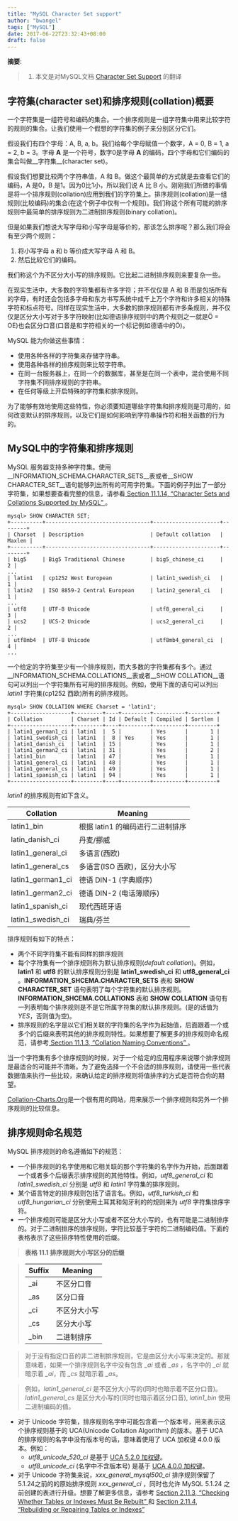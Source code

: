 ```yaml
---
title: "MySQL Character Set support"
author: "bwangel"
tags: ["MySQL"]
date: 2017-06-22T23:32:43+08:00
draft: false
---
```


__摘要__:

> 1. 本文是对MySQL文档 [Character Set Support](https://dev.mysql.com/doc/refman/5.7/en/charset.html) 的翻译

<!-- more -->

## 字符集(character set)和排序规则(collation)概要

一个字符集是一组符号和编码的集合。一个排序规则是一组字符集中用来比较字符的规则的集合。让我们使用一个假想的字符集的例子来分别区分它们。

假设我们有四个字母：A, B, a, b。我们给每个字母赋值一个数字，A = 0, B = 1, a = 2, b = 3。字母 __A__ 是一个符号，数字0是字母 __A__ 的编码，四个字母和它们编码的集合叫做__字符集__(character set)。

假设我们想要比较两个字符串值，A 和 B。做这个最简单的方式就是去查看它们的编码，A 是0，B 是1。因为0比1小，所以我们说 A 比 B 小。刚刚我们所做的事情是将一个排序规则(collation)应用到我们的字符集上。排序规则(collation)是一组规则(比较编码)的集合(在这个例子中仅有一个规则)。我们称这个所有可能的排序规则中最简单的排序规则为二进制排序规则(binary collation)。

但是如果我们想说大写字母和小写字母是等价的，那该怎么排序呢？那么我们将会有至少两个规则：

1. 将小写字母 a 和 b 等价成大写字母 A 和 B。
2. 然后比较它们的编码。

我们称这个为不区分大小写的排序规则。它比起二进制排序规则来要复杂一些。

在现实生活中，大多数的字符集都有许多字符；并不仅仅是 A 和 B 而是包括所有的字母，有时还会包括多字母和东方书写系统中成千上万个字符和许多相关的特殊字符和标点符号。同样在现实生活中，大多数的排序规则都有许多条规则，并不仅仅是区分大小写对于多字符映射(比如德语排序规则中的两个规则之一就是Ö = OE)也会区分口音(口音是和字符相关的一个标记例如德语中的Ö)。

MySQL 能为你做这些事情：

+ 使用各种各样的字符集来存储字符串。
+ 使用各种各样的排序规则来比较字符串。
+ 在同一台服务器上，在同一个的数据库，甚至是在同一个表中，混合使用不同字符集不同排序规则的字符串。
+ 在任何等级上开启特殊的字符集和排序规则。

为了能够有效地使用这些特性，你必须要知道哪些字符集和排序规则是可用的，如何改变默认的排序规则，以及它们是如何影响到字符串操作符和相关函数的行为的。

## MySQL中的字符集和排序规则

MySQL 服务器支持多种字符集。使用__INFORMATION\_SCHEMA.CHARACTER_SETS__表或者__SHOW CHARACTER_SET__语句能够列出所有的可用字符集。下面的例子列出了一部分字符集，如果想要查看完整的信息，请参看[ Section 11.1.14, “Character Sets and Collations Supported by MySQL” ](https://dev.mysql.com/doc/refman/5.7/en/charset-charsets.html)。

    mysql> SHOW CHARACTER SET;
    +----------+---------------------------------+---------------------+--------+
    | Charset  | Description                     | Default collation   | Maxlen |
    +----------+---------------------------------+---------------------+--------+
    | big5     | Big5 Traditional Chinese        | big5_chinese_ci     |      2 |
    ...
    | latin1   | cp1252 West European            | latin1_swedish_ci   |      1 |
    | latin2   | ISO 8859-2 Central European     | latin2_general_ci   |      1 |
    ...
    | utf8     | UTF-8 Unicode                   | utf8_general_ci     |      3 |
    | ucs2     | UCS-2 Unicode                   | ucs2_general_ci     |      2 |
    ...
    | utf8mb4  | UTF-8 Unicode                   | utf8mb4_general_ci  |      4 |
    ...

一个给定的字符集至少有一个排序规则，而大多数的字符集都有多个。通过__INFORMATION\_SCHEMA.COLLATIONS__表或者__SHOW COLLATION__语句可以列出一个字符集所有可用的排序规则。例如，使用下面的语句可以列出 _latin1_ 字符集(cp1252 西欧)所有的排序规则。

    mysql> SHOW COLLATION WHERE Charset = 'latin1';
    +-------------------+---------+----+---------+----------+---------+
    | Collation         | Charset | Id | Default | Compiled | Sortlen |
    +-------------------+---------+----+---------+----------+---------+
    | latin1_german1_ci | latin1  |  5 |         | Yes      |       1 |
    | latin1_swedish_ci | latin1  |  8 | Yes     | Yes      |       1 |
    | latin1_danish_ci  | latin1  | 15 |         | Yes      |       1 |
    | latin1_german2_ci | latin1  | 31 |         | Yes      |       2 |
    | latin1_bin        | latin1  | 47 |         | Yes      |       1 |
    | latin1_general_ci | latin1  | 48 |         | Yes      |       1 |
    | latin1_general_cs | latin1  | 49 |         | Yes      |       1 |
    | latin1_spanish_ci | latin1  | 94 |         | Yes      |       1 |
    +-------------------+---------+----+---------+----------+---------+

*latin1* 的排序规则有如下含义。

| Collation | Meaning |
|-----------|---------|
| latin1_bin| 根据 latin1 的编码进行二进制排序 |
| latin_danish_ci | 丹麦/挪威 |
| latin1_general_ci | 多语言(西欧) |
| latin1_general_cs | 多语言(ISO 西欧)，区分大小写 |
| latin1_german1_ci | 德语 DIN-1 (字典顺序) |
| latin1_german2_ci | 德语 DIN-2 (电话簿顺序) |
| latin1_spanish_ci | 现代西班牙语 |
| latin1_swedish_ci | 瑞典/芬兰 |


排序规则有如下的特点：

 * 两个不同字符集不能有同样的排序规则
 * 每个字符集有一个排序规则称为默认排序规则(*default collation*)。例如，__latin1__ 和 __utf8__ 的默认排序规则分别是 __latin1\_swedish\_ci__ 和 __utf8\_general\_ci__ 。__INFORMATION\_SHCEMA.CHARACTER\_SETS__ 表和 __SHOW CHARACTER\_SET__ 语句表明了每个字符集的默认排序规则。 __INFORMATION\_SHCEMA.COLLATIONS__ 表和 __SHOW COLLATION__ 语句有一列表明每个排序规则是不是它所属字符集的默认排序规则。(是的话值为*YES*，否则值为空)。
 * 排序规则的名字是以它们相关联的字符集的名字作为起始值，后面跟着一个或多个的后缀来表明其他的排序规则特性。如果想要了解更多的排序规则命名规范，请参考[ Section 11.1.3, “Collation Naming Conventions” ](https://dev.mysql.com/doc/refman/5.7/en/charset-collation-names.html)。

当一个字符集有多个排序规则的时候，对于一个给定的应用程序来说哪个排序规则是最适合的可能并不清晰。为了避免选择一个不合适的排序规则，请使用一些代表数据值来执行一些比较，来确认给定的排序规则将值排序的方式是否符合你的期望。

[Collation-Charts.Org](http://www.collation-charts.org/)是一个很有用的网站，用来展示一个排序规则和另外一个排序规则的比较信息。

## 排序规则命名规范

MySQL 排序规则的命名遵循如下的规范：

+ 一个排序规则的名字使用和它相关联的那个字符集的名字作为开始，后面跟着一个或者多个后缀表示排序规则的其他特性。例如，*utf8_general_ci* 和 *latin1_swedish_ci* 分别是 *utf8* 和 *latin1* 字符集的排序规则。
+ 某个语言特定的排序规则包括了语言名。例如，*utf8_turkish_ci* 和 *utf8_hungarian_ci* 分别使用土耳其和匈牙利的的规则来为 *utf8* 字符集排序字符。
+ 一个排序规则可能是区分大小写或者不区分大小写的，也有可能是二进制排序的。对于二进制排序的排序规则，字符比较基于字符的二进制编码值。下面的表格表示了这些排序特性使用的后缀。

> __表格 11.1 排序规则大小写区分的后缀__

> Suffix | Meaning
> -------|--------
> _ai | 不区分口音
> _as | 区分口音
> _ci | 不区分大小写
> _cs | 区分大小写
> _bin | 二进制排序

> 对于没有指定口音的非二进制排序规则，它是由区分大小写来决定的。那就意味着，如果一个排序规则名字中没有包含 *_ai* 或者 *_as* ，名字中的 *_ci* 就暗示着 *_ai*，而 *_cs* 就暗示着 *_as*。

> 例如，*latin1_general_ci* 是不区分大小写的(同时也暗示着不区分口音)。*latin1_general_cs* 是区分大小写的(同时也暗示着区分口音), *latin1_bin* 使用二进制编码的值。

+ 对于 Unicode 字符集，排序规则名字中可能包含着一个版本号，用来表示这个排序规则基于的 UCA(Unicode Collation Algorithm) 的版本。基于 UCA 的排序规则的名字中没有版本号的话，意味着使用了 UCA 加权键 4.0.0 版本。例如：
  + *utf8_unicode_520_ci* 是基于 [UCA 5.2.0 加权键](http://www.unicode.org/Public/UCA/5.2.0/allkeys.txt)。
  + *utf8_unicode_ci* (名字中不含版本号) 是基于 [UCA 4.0.0 加权键](http://www.unicode.org/Public/UCA/4.0.0/allkeys-4.0.0.txt)。
+ 对于 Unicode 字符集来说，*xxx_general_mysql500_ci* 排序规则保留了5.1.24之前的的原始排序规则 *xxx_general_ci* ，同时也允许 MySQL 5.1.24 之前创建的表进行升级。想要了解更多信息，请参考 [ Section 2.11.3, “Checking Whether Tables or Indexes Must Be Rebuilt” ](http://dev.mysql.com/doc/refman/5.7/en/checking-table-incompatibilities.html) 和 [ Section 2.11.4, “Rebuilding or Repairing Tables or Indexes” ](http://dev.mysql.com/doc/refman/5.7/en/rebuilding-tables.html)
